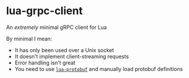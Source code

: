 # lua-grpc-client
An *extremely* minimal gRPC client for Lua

By minimal I mean:
- It has only been used over a Unix socket
- It doesn't implement client-streaming requests
- Error handling isn't great
- You need to use [`lua-protobuf`](https://github.com/starwing/lua-protobuf) and manually load protobuf definitions
